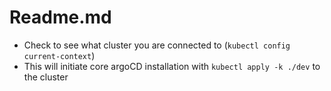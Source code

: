# Readme.md
- Check to see what cluster you are connected to (`kubectl config current-context`)
- This will initiate core argoCD installation with `kubectl apply -k ./dev` to the cluster

